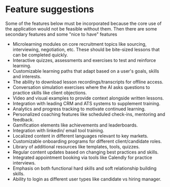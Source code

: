 # Feature suggestions

Some of the features below must be incorporated because the core use of the application would not be feasible without them. Then there are some secondary features and some "nice to have" features

- Microlearning modules on core recruitment topics like sourcing, interviewing, negotiation, etc. These should be bite-sized lessons that can be completed quickly.
- Interactive quizzes, assessments and exercises to test and reinforce learning.
- Customizable learning paths that adapt based on a user's goals, skills and interests.
- The ability to download lesson recordings/transcripts for offline access.
- Conversation simulation exercises where the AI asks questions to practice skills like client objections.
- Video and visual examples to provide context alongside written lessons.
- Integration with leading CRM and ATS systems to supplement training.
- Analytics and progress tracking to motivate continued learning.
- Personalized coaching features like scheduled check-ins, mentoring and feedback.
- Gamification elements like achievements and leaderboards.
- Integration with linkedin/ email tool training.
- Localized content in different languages relevant to key markets.
- Customizable onboarding programs for different client/candidate roles.
- Library of additional resources like templates, tools, quizzes.
- Regular content updates based on changing best practices and skills.
- Integrated appointment booking via tools like Calendly for practice interviews.
- Emphasis on both functional hard skills and soft relationship building skills.
- Ability to login as different user types like candidate vs hiring manager.